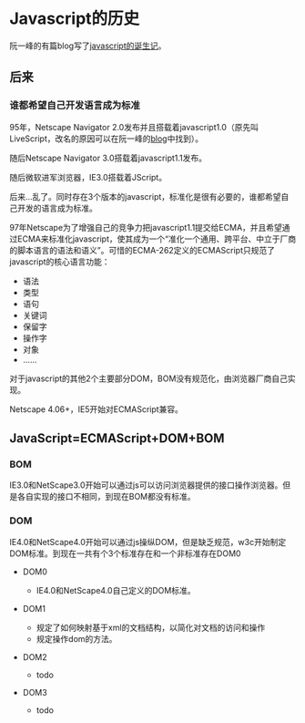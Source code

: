 # Javascript的历史

阮一峰的有篇blog写了[javascript的诞生记](http://www.ruanyifeng.com/blog/2011/06/birth_of_javascript.html)。

## 后来

### 谁都希望自己开发语言成为标准

95年，Netscape Navigator 2.0发布并且搭载着javascript1.0（原先叫LiveScript，改名的原因可以在阮一峰的[blog](http://www.ruanyifeng.com/blog/2011/06/birth_of_javascript.html)中找到）。

随后Netscape Navigator 3.0搭载着javascript1.1发布。

随后微软进军浏览器，IE3.0搭载着JScript。

后来...乱了。同时存在3个版本的javascript，标准化是很有必要的，谁都希望自己开发的语言成为标准。

97年Netscape为了增强自己的竞争力把javascript1.1提交给ECMA，并且希望通过ECMA来标准化javascript，使其成为一个“准化一个通用、跨平台、中立于厂商的脚本语言的语法和语义”。可惜的ECMA-262定义的ECMAScript只规范了javascript的核心语言功能：

* 语法
* 类型
* 语句
* 关键词
* 保留字
* 操作字
* 对象
* ......

对于javascript的其他2个主要部分DOM，BOM没有规范化，由浏览器厂商自己实现。

Netscape 4.06+，IE5开始对ECMAScript兼容。

## JavaScript=ECMAScript+DOM+BOM

### BOM

IE3.0和NetScape3.0开始可以通过js可以访问浏览器提供的接口操作浏览器。但是各自实现的接口不相同，到现在BOM都没有标准。

### DOM
IE4.0和NetScape4.0开始可以通过js操纵DOM，但是缺乏规范，w3c开始制定DOM标准。到现在一共有个3个标准存在和一个非标准存在DOM0

* DOM0

	* IE4.0和NetScape4.0自己定义的DOM标准。

* DOM1
	* 规定了如何映射基于xml的文档结构，以简化对文档的访问和操作
	* 规定操作dom的方法。

* DOM2
	
	* todo

* DOM3

	* todo
	